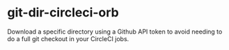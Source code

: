 # git-dir-circleci-orb
Download a specific directory using a Github API token to avoid needing to do a full git checkout in your CircleCI jobs.
